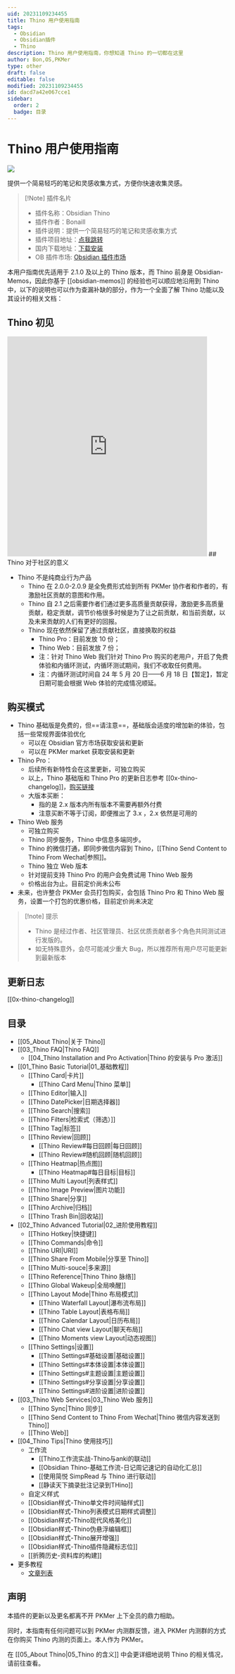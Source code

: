 ```yaml
---
uid: 20231109234455
title: Thino 用户使用指南
tags:
  - Obsidian
  - Obsidian插件
  - Thino
description: Thino 用户使用指南，你想知道 Thino 的一切都在这里
author: Bon,OS,PKMer
type: other
draft: false
editable: false
modified: 20231109234455
id: dacd7a42e067cce1
sidebar:
  order: 2
  badge: 目录
---
```


# Thino 用户使用指南

![](https://cdn.pkmer.cn/images/202403070920979.png!pkmer)

提供一个简易轻巧的笔记和灵感收集方式，方便你快速收集灵感。

> [!Note] 插件名片
>
> - 插件名称：Obsidian Thino
> - 插件作者：Bonaill
> - 插件说明：提供一个简易轻巧的笔记和灵感收集方式
> - 插件项目地址：[点我跳转](https://github.com/Quorafind/Obsidian-Thino)
> - 国内下载地址：[下载安装](https://pkmer.cn/products/plugin/pluginMarket/?obsidian-memos)
> - OB 插件市场: [Obsidian 插件市场](https://obsidian.md/plugins?id=obsidian-memos)

本用户指南优先适用于 2.1.0 及以上的 Thino 版本，而 Thino 前身是 Obsidian-Memos，因此你基于 [[obsidian-memos]] 的经验也可以顺应地沿用到 Thino 中，以下的说明也可以作为查漏补缺的部分，作为一个全面了解 Thino 功能以及其设计的相关文档：

## Thino 初见

<iframe src="https://player.bilibili.com/player.html?isOutside=true&aid=1956373976&bvid=BV1Ky411q7M3&cid=1632361172&p=1&autoplay=flase" scrolling="no" border="0" frameborder="no" framespacing="0" allowfullscreen="true" width="90%" height="500"></iframe>
## Thino 对于社区的意义

- Thino 不是纯商业行为产品
	- Thino 在 2.0.0-2.0.9 是全免费形式给到所有 PKMer 协作者和作者的，有激励社区贡献的意图和作用。
	- Thino 自 2.1 之后需要作者们通过更多高质量贡献获得，激励更多高质量贡献，稳定贡献，调节价格很多时候是为了让之前贡献，和当前贡献，以及未来贡献的人们有更好的回报。
	- Thino 现在依然保留了通过贡献社区，直接换取的权益
		- Thino Pro：目前发放 10 份；
		- Thino Web：目前发放 7 份；
		- 注：针对 Thino Web 我们针对 Thino Pro 购买的老用户，开启了免费体验和内循环测试，内循环测试期间，我们不收取任何费用。
		- 注：内循环测试时间自 24 年 5 月 20 日——6 月 18 日【暂定】，暂定日期可能会根据 Web 体验的完成情况顺延。

## 购买模式

- Thino 基础版是免费的，但==请注意==，基础版会适度的增加新的体验，包括一些常规界面体验优化
	- 可以在 Obsidian 官方市场获取安装和更新
	- 可以在 PKMer market 获取安装和更新
- Thino Pro：
	- 后续所有新特性会在这里更新，可独立购买
	- 以上，Thino 基础版和 Thino Pro 的更新日志参考 [[0x-thino-changelog]]，[购买链接](https://pkmer.cn/products/thino/#price)
	- 大版本买断：
		- 指的是 2.x 版本内所有版本不需要再额外付费
		- 注意买断不等于订阅，即便推出了 3.x ，2.x 依然是可用的
- Thino Web 服务
	- 可独立购买
	- Thino 同步服务，Thino 中信息多端同步。
	- Thino 的微信打通，即同步微信内容到 Thino，[[Thino Send Content to Thino From Wechat|参照]]。
	- Thino 独立 Web 版本
	- 针对提前支持 Thino Pro 的用户会免费试用 Thino Web 服务
	- 价格出台为止。目前定价尚未公布
- 未来，也许整合 PKMer 会员打包购买，会包括 Thino Pro 和 Thino Web 服务，设置一个打包的优惠价格，目前定价尚未决定

> [!note] 提示
>
> - Thino 是经过作者、社区管理员、社区优质贡献者多个角色共同测试进行发版的。
> - 如无特殊意外，会尽可能减少重大 Bug，所以推荐所有用户尽可能更新到最新版本

## 更新日志

[[0x-thino-changelog]]

## 目录

- [[05_About Thino|关于 Thino]]
- [[03_Thino FAQ|Thino FAQ]]
    - [[04_Thino Installation and Pro Activation|Thino 的安装与 Pro 激活]]
- [[01_Thino Basic Tutorial|01_基础教程]]
    - [[Thino Card|卡片]]
        - [[Thino Card Menu|Thino 菜单]]
    - [[Thino Editor|输入]]
    - [[Thino DatePicker|日期选择器]]
    - [[Thino Search|搜索]]
    - [[Thino Filters|检索式（筛选）]]
    - [[Thino Tag|标签]]
    - [[Thino Review|回顾]]
        - [[Thino Review#每日回顾|每日回顾]]
        - [[Thino Review#随机回顾|随机回顾]]
    - [[Thino Heatmap|热点图]]
        - [[Thino Heatmap#每日目标|目标]]
    - [[Thino Multi Layout|列表样式]]
    - [[Thino Image Preview|图片功能]]
    - [[Thino Share|分享]]
    - [[Thino Archive|归档]]
    - [[Thino Trash Bin|回收站]]
- [[02_Thino Advanced Tutorial|02_进阶使用教程]]
    - [[Thino Hotkey|快捷键]]
    - [[Thino Commands|命令]]
    - [[Thino URI|URI]]
    - [[Thino Share From Mobile|分享至 Thino]]
    - [[Thino Multi-souce|多来源]]
    - [[Thino Reference|Thino Thino 脉络]]
    - [[Thino Global Wakeup|全局唤醒]]
    - [[Thino Layout Mode|Thino 布局模式]]
	    - [[Thino Waterfall Layout|瀑布流布局]]
	    - [[Thino Table Layout|表格布局]]
	    - [[Thino Calendar Layout|日历布局]]
	    - [[Thino Chat view Layout|聊天布局]]
	    - [[Thino Moments view Layout|动态视图]]
    - [[Thino Settings|设置]]
        - [[Thino Settings#基础设置|基础设置]]
        - [[Thino Settings#本体设置|本体设置]]
        - [[Thino Settings#主题设置|主题设置]]
        - [[Thino Settings#分享设置|分享设置]]
        - [[Thino Settings#进阶设置|进阶设置]]
- [[03_Thino Web Services|03_Thino Web 服务]]
    - [[Thino Sync|Thino 同步]]
    - [[Thino Send Content to Thino From Wechat|Thino 微信内容发送到Thino]]
    - [[Thino Web]]
- [[04_Thino Tips|Thino 使用技巧]]
	- 工作流
		- [[Thino工作流实战-Thino与anki的联动]]
	    - [[Obsidian Thino-基础工作流-日记周记速记的自动化汇总]]
	    - [[使用简悦 SimpRead 与 Thino 进行联动]]
	    - [[静读天下摘录批注记录到THino]]
	- 自定义样式
    - [[Obsidian样式-Thino单文件时间轴样式]]
    - [[Obsidian样式-Thino列表模式日期样式调整]]
    - [[Obsidian样式-Thino现代风格美化]]
    - [[Obsidian样式-Thino伪悬浮编辑框]]
    - [[Obsidian样式-Thino展开增强]]
    - [[Obsidian样式-Thino插件隐藏标志位]]
    - [[折腾历史-资料库的构建]]
- 更多教程
	- [文章列表](https://pkmer.cn/tags/thino/)

## 声明

本插件的更新以及更名都离不开 PKMer 上下全员的鼎力相助。

同时，本指南有任何问题可以到 PKMer 内测群反馈，进入 PKMer 内测群的方式在你购买 Thino 内测的页面上。本人作为 PKMer。

在 [[05_About Thino|05_Thino 的含义]] 中会更详细地说明 Thino 的相关情况，请前往查看。

